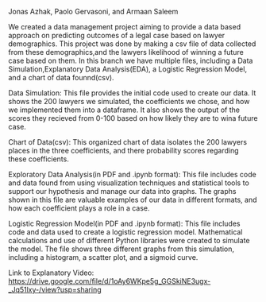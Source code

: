 Jonas Azhak, Paolo Gervasoni, and Armaan Saleem

We created a data management project aiming to provide a data based approach on predicting outcomes of a legal case based on lawyer demographics. This project
was done by making a csv file of data collected from these demographics,and the lawyers likelihood of winning a future case based on them. In this branch we have multiple
files, including a Data Simulation,Explanatory Data Analysis(EDA), a Logistic Regression Model, and a chart of data founnd(csv).

Data Simulation: This file provides the initial code used to create our data. It shows the 200 lawyers we simulated, the coefficients we chose, and how we implemented them 
into a dataframe. It also shows the output of the scores they recieved from 0-100 based on how likely they are to wina  future case. 

Chart of Data(csv): This organized chart of data isolates the 200 lawyers places in the three coefficients, and there probability scores regarding these coefficients. 

Exploratory Data Analysis(in PDF and .ipynb format): This file includes code and data found from using visualization techniques and statistical tools to support our hypothesis 
and manage our data into graphs. The graphs shown in this file are valuable examples of our data in different formats, and how each coefficient plays a role in a case.

Logistic Regression Model(in PDF and .ipynb format): This file includes code and data used to create a logistic regression model. Mathematical calculations and use of different
Python libraries were created to simulate the model. The file shows three different graphs from this simulation, including a histogram, a scatter plot, and a sigmoid curve.

Link to Explanatory Video: https://drive.google.com/file/d/1oAy6WKpe5g_GGSkiNE3ugx-_Jq51lxy-/view?usp=sharing
